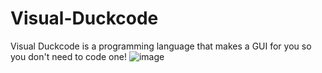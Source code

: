 # Visual-Duckcode
Visual Duckcode is a programming language that makes a GUI for you so you don't need to code one!
![image](https://user-images.githubusercontent.com/80700684/136236777-52d666ea-47a5-46fe-b1fd-43f07fdc2cb0.png)

